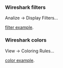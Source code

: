 ### Wireshark filters 

Analize -> Display Filters...

[filter example](https://github.com/sdoro/netkit-livecd/blob/master/tips/files/dfilters?raw=true).


### Wireshark colors

View -> Coloring Rules...

[color example](https://github.com/sdoro/netkit-livecd/blob/master/tips/files/colorfilters?raw=true).


